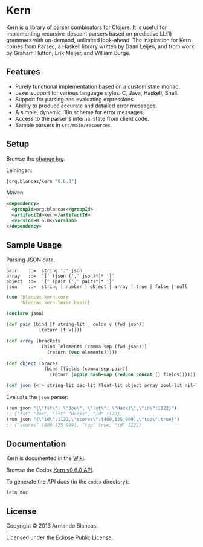 # Kern

Kern is a library of parser combinators for Clojure. It is useful for 
implementing recursive-descent parsers based on predictive LL(1) grammars 
with on-demand, unlimited look-ahead. The inspiration for Kern comes from 
Parsec, a Haskell library written by Daan Leijen,  and from work by Graham 
Hutton, Erik Meijer, and William Burge.

## Features

* Purely functional implementation based on a custom state monad.
* Lexer support for various language styles: C, Java, Haskell, Shell.
* Support for parsing and evaluating expressions.
* Ability to produce accurate and detailed error messages.
* A simple, dynamic i18n scheme for error messages.
* Access to the parser's internal state from client code.
* Sample parsers in `src/main/resources`.

## Setup

Browse the [change log](https://github.com/blancas/kern/wiki/Change-Log).

Leiningen:

```clojure
[org.blancas/kern "0.6.0"]
```

Maven:

```xml
<dependency>
  <groupId>org.blancas</groupId>
  <artifactId>kern</artifactId>
  <version>0.6.0</version>
</dependency>
```

## Sample Usage

Parsing JSON data.

    pair    ::=  string ':' json
    array   ::=  '[' (json (',' json)*)* ']'
    object  ::=  '{' (pair (',' pair)*)* '}'
    json    ::=  string | number | object | array | true | false | null
```clojure
(use 'blancas.kern.core
     'blancas.kern.lexer.basic)

(declare json)

(def pair (bind [f string-lit _ colon v (fwd json)]
            (return [f v])))

(def array (brackets
             (bind [elements (comma-sep (fwd json))]
               (return (vec elements)))))
  
(def object (braces
              (bind [fields (comma-sep pair)]
                (return (apply hash-map (reduce concat [] fields))))))

(def json (<|> string-lit dec-lit float-lit object array bool-lit nil-lit))
```
Evaluate the `json` parser:

```clojure
(run json "{\"fst\": \"Joe\", \"lst\": \"Hacks\",\"id\":1122}")
;; {"fst" "Joe", "lst" "Hacks", "id" 1122}
(run json "{\"id\":1122,\"scores\":[400,125,999],\"top\":true}")
;; {"scores" [400 125 999], "top" true, "id" 1122}
```

## Documentation

Kern is documented in the [Wiki](https://github.com/blancas/kern/wiki).

Browse the Codox [Kern v0.6.0 API](http://blancas.github.com/kern).

To generate the API docs (in the `codox` directory):

    lein doc

## License

Copyright © 2013 Armando Blancas.

Licensed under the [Eclipse Public License](http://www.eclipse.org/legal/epl-v10.html).
